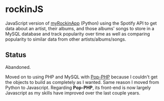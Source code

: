 # rockinJS
JavaScript version of [myRockinApp](https://github.com/jotasprout/myRockinApp) (Python) using the Spotify API to get data about an artist, their albums, and those albums' songs to store in a MySQL database and track popularity over time as well as comparing popularity to similar data from other artists/albums/songs.

## Status
Abandoned.

Moved on to using PHP and MySQL with [Pop-PHP](https://github.com/jotasprout/Pop-PHP) because I couldn't get the objects to build as completely as I wanted. Same reason I moved from Python to Javascript. Regarding **Pop-PHP**, its front-end is now largely Javascript as my skills have improved over the last couple years.
